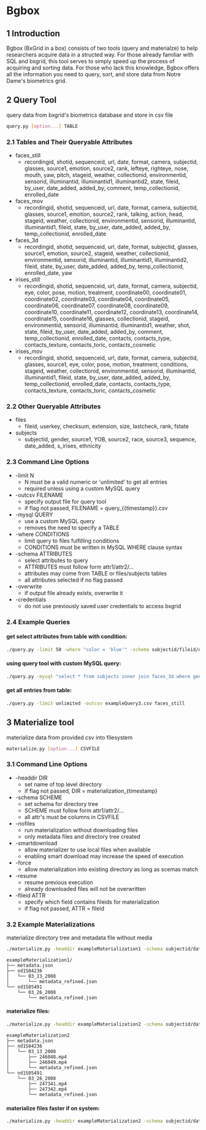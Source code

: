# Bgbox
## 1 Introduction
Bgbox (BxGrid in a box) consists of two tools (query and materialze) to help researchers acquire data in a structed way. For those already familiar with SQL and bxgrid, this tool serves to simply speed up the process of acquiring and sorting data. For those who lack this knowledge, Bgbox offers all the information you need to query, sort, and store data from Notre Dame's biometrics grid.
## 2 Query Tool
query data from bxgrid's biometrics database and store in csv file
```sh
query.py [option...] TABLE
```
### 2.1 Tables and Their Queryable Attributes
- faces_still
  - recordingid, shotid, sequenceid, url, date, format, camera, subjectid, glasses, source1, emotion, source2, rank, lefteye, righteye, nose, mouth, yaw, pitch, stageid, weather, collectionid, environmentid, sensorid, illuminantid, illuminantid1, illuminantid2, state, fileid, by_user, date_added, added_by, comment, temp_collectionid, enrolled_date
- faces_mov
  - recordingid, shotid, sequenceid, url, date, format, camera, subjectid, glasses, source1, emotion, source2, rank, talking, action, head, stageid, weather, collectionid, environmentid, sensorid, illuminantid, illuminantid1, fileid, state, by_user, date_added, added_by, temp_collectionid, enrolled_date
- faces_3d
  - recordingid, shotid, sequenceid, url, date, format, subjectid, glasses, source1, emotion, source2, stageid, weather, collectionid, environmentid, sensorid, illuminantid, illuminantid1, illuminantid2, fileid, state, by_user, date_added, added_by, temp_collectionid, enrolled_date, yaw
- irises_still
  - recordingid, shotid, sequenceid, url, date, format, camera, subjectid, eye, color, pose, motion, treatment, coordinate00, coordinate01, coordinate02, coordinate03, coordinate04, coordinate05, coordinate06, coordinate07, coordinate08, coordinate09, coordinate10, coordinate11, coordinate12, coordinate13, coordinate14, coordinate15, coordinate16, glasses, collectionid, stageid, environmentid, sensorid, illuminantid, illuminantid1, weather, shot, state, fileid, by_user, date_added, added_by, comment, temp_collectionid, enrolled_date, contacts, contacts_type, contacts_texture, contacts_toric, contacts_cosmetic 
- irises_mov
  - recordingid, shotid, sequenceid, url, date, format, camera, subjectid, glasses, source1, eye, color, pose, motion, treatment, conditions, stageid, weather, collectionid, environmentid, sensorid, illuminantid, illuminantid1, fileid, state, by_user, date_added, added_by, temp_collectionid, enrolled_date, contacts, contacts_type, contacts_texture, contacts_toric, contacts_cosmetic
### 2.2 Other Queryable Attributes
- files
  - fileid, userkey, checksum, extension, size, lastcheck, rank, fstate
- subjects
  - subjectid, gender, source1, YOB, source2, race, source3, sequence, date_added, s_irises, ethnicity
### 2.3 Command Line Options
- -limit N
  - N must be a valid numeric or 'unlimited' to get all entries
  - required unless using a custom MySQL query  
- -outcsv FILENAME
  - specify output file for query tool
  - if flag not passed, FILENAME = query_{{timestamp}}.csv  
- -mysql QUERY
  - use a custom MySQL query
  - removes the need to specify a TABLE  
- -where CONDITIONS
  - limit query to files fulfilling conditions
  - CONDITIONS must be written in MySQL WHERE clause syntax  
- -schema ATTRIBUTES
  - select attributes to query
  - ATTRIBUTES must follow form attr1/attr2/...
  - attributes may come from TABLE or files/subjects tables
  - all attributes selected if no flag passed  
- -overwrite
  - if output file already exists, overwrite it  
- -credentials
  - do not use previously saved user credentials to access bxgrid  
### 2.4 Example Queries
#### get select attributes from table with condition:
```sh
./query.py -limit 50 -where "color = 'blue'" -schema subjectid/fileid/date -outcsv exampleQuery1.csv irises_mov
```
#### using query tool with custom MySQL query:
```sh
./query.py -mysql "select * from subjects inner join faces_3d where gender = 'Female' limit 300" -outcsv exampleQuery2.csv
```
#### get all entries from table:
```sh
./query.py -limit unlimited -outcsv exampleQuery3.csv faces_still
```
## 3 Materialize tool
materialize data from provided csv into filesystem
```sh
materialize.py [option...] CSVFILE
```
### 3.1 Command Line Options
- -headdir DIR
  - set name of top level directory
  - if flag not passed, DIR = materialization_{timestamp}
- -schema SCHEME
  - set schema for directory tree
  - SCHEME must follow form attr1/attr2/...
  - all attr's must be columns in CSVFILE
- -nofiles
  - run materialization without downloading files
  - only metadata files and directory tree created
- -smartdownload
  - allow materializer to use local files when available
  - enabling smart download may increase the speed of execution
- -force
  - allow materialization into existing directory as long as scemas match
- -resume
  - resume previous execution
  - already downloaded files will not be overwritten
- -fileid ATTR
  - specify which field contains fileids for materialization
  - if flag not passed, ATTR = fileid
### 3.2 Example Materializations
materialize directory tree and metadata file without media
```sh
./materialize.py -headdir exampleMaterialization1 -schema subjectid/date -nofiles exampleQuery1.csv
```
````
exampleMaterialization1/
├── metadata.json
├── nd1S04236
│   └── 03_13_2008
│       └── metadata_refined.json
└── nd1S05491
    └── 03_26_2008
        └── metadata_refined.json
````
#### materialize files:
```sh
./materialize.py -headdir exampleMaterialization2 -schema subjectid/date exampleQuery1.csv
```
````
exampleMaterialization2
├── metadata.json
├── nd1S04236
│   └── 03_13_2008
│       ├── 246048.mp4
│       ├── 246049.mp4
│       └── metadata_refined.json
└── nd1S05491
    └── 03_26_2008
        ├── 247341.mp4
        ├── 247342.mp4
        └── metadata_refined.json
````
#### materialize files faster if on system:
```sh
./materialize.py -headdir exampleMaterialization2 -schema subjectid/date -smartdownload exampleQuery1.csv
```
